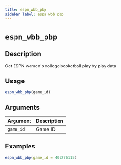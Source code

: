 ```yaml
---
title: espn_wbb_pbp
sidebar_label: espn_wbb_pbp
---
```

# `espn_wbb_pbp`

## Description

Get ESPN women's college basketball play by play data


## Usage

```r
espn_wbb_pbp(game_id)
```

## Arguments

Argument      |Description
------------- |----------------
`game_id`     |     Game ID


## Examples

```r
espn_wbb_pbp(game_id = 401276115)
```


